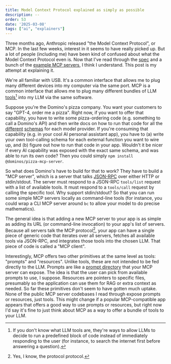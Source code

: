 ```yaml
---
title: Model Context Protocol explained as simply as possible
description: --
order: 53
date: '2025-03-08'
tags: ["ai", "explainers"]
---
```


Three months ago, Anthropic released "the Model Context Protocol", or MCP. In the last few weeks, interest in it seems to have really picked up. But a lot of people (including me) have been kind of confused about what the Model Context Protocol even is. Now that I've read through the [spec](https://spec.modelcontextprotocol.io/specification/2024-11-05/) and a bunch of the [example MCP servers](https://github.com/modelcontextprotocol/servers?tab=readme-ov-file), I think I understand. This post is my attempt at explaining it.

We're all familiar with USB. It's a common interface that allows me to plug many different devices into my computer via the same port. MCP is a common interface that allows me to plug many different bundles of LLM [tools](https://platform.openai.com/docs/guides/function-calling)[^1] into my LLM via the same software.

Suppose you're the Domino's pizza company. You want your customers to say "GPT-4, order me a pizza". Right now, if you want to offer that capability, you have to write some pizza-ordering code (e.g. something to call a Domino's API) and then write docs on how to run that code for all the [different](https://platform.openai.com/docs/guides/function-calling) [schemas](https://docs.anthropic.com/en/docs/build-with-claude/tool-use/overview) for each model provider. If you're consuming that capability (e.g. in your cool AI personal assistant app), you have to (a) write your own tool-calling schema for each external function you want to wire up, and (b) figure out how to run that code in your app. Wouldn't it be nicer if every AI capability was exposed with the exact same schema, and was able to run its own code? Then you could simply `npm install @dominos/pizza-mcp-server`.

So what does Domino's have to build for that to work? They have to build a "MCP server", which is a server that talks [JSON-RPC](https://www.jsonrpc.org/specification) over either HTTP or stdin/stdout. The server must respond to a JSON-RPC `tools/list` request with a list of available tools. It must respond to a `tools/call` request by calling the specific tool. Why support stdin/stdout? So that you can run some simple MCP servers locally as command-line tools (for instance, you could wrap a CLI MCP server around `bc` to allow your model to do precise mathematics). 

The general idea is that adding a new MCP server to your app is as simple as adding its URL (or command-line invocation) to your app's list of servers. Because all servers talk the MCP protocol[^2], your app can have a single piece of generic code that iterates over all servers, fetches all available tools via JSON-RPC, and integrates those tools into the chosen LLM. That piece of code is called a "MCP client".

Interestingly, MCP offers two other primitives at the same level as tools: "prompts" and "resources". Unlike tools, these are not intended to be fed directly to the LLM. Prompts are like a [prompt directory](https://prompts.chat/) that your MCP server can expose. The idea is that the user can pick from available prompts to use, I suppose. Resources are pointers to specific files, presumably so the application can use them for RAG or extra context as needed. So far these primitives don't seem to have gotten much uptake. None of the public MCP server codebases I read through expose prompts or resources, just tools. This might change if a popular MCP-compatible app appears that offers a good way to use prompts or resources, but right now I'd say it's fine to just think about MCP as a way to offer a bundle of tools to your LLM.


[^1]: If you don't know what LLM tools are, they're ways to allow LLMs to decide to run a predefined block of code instead of immediately responding to the user (for instance, to search the internet first before answering a question).

[^2]: Yes, I know, the protocol protocol.

